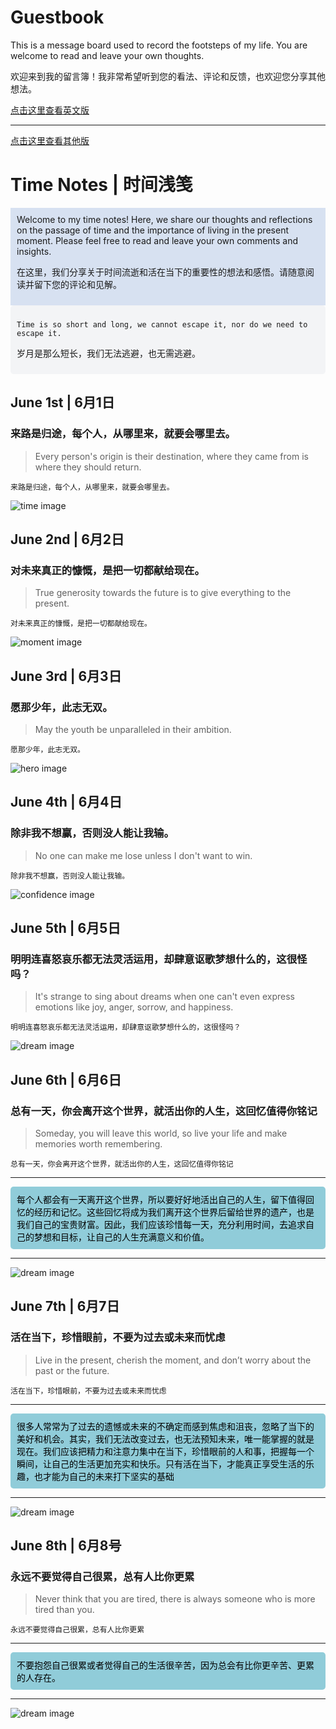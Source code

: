 <head>
  <link rel="stylesheet" href="style.css">
</head>

# Guestbook

This is a message board used to record the footsteps of my life. You are welcome to read and leave your own thoughts.

欢迎来到我的留言簿！我非常希望听到您的看法、评论和反馈，也欢迎您分享其他想法。

[点击这里查看英文版](./README-en.md)


---
[点击这里查看其他版](./README-OT.MD)

# Time Notes | 时间浅笺

<div style="background-color:#d7e1f1;padding:10px;">
Welcome to my time notes! Here, we share our thoughts and reflections on the passage of time and the importance of living in the present moment. Please feel free to read and leave your own comments and insights.

在这里，我们分享关于时间流逝和活在当下的重要性的想法和感悟。请随意阅读并留下您的评论和见解。
</div>

<div style="background-color:#f3f4f6;border-radius:5px;padding:10px;">
  
`Time is so short and long, we cannot escape it, nor do we need to escape it.`

岁月是那么短长，我们无法逃避，也无需逃避。
</div>

## June 1st | 6月1日

### 来路是归途，每个人，从哪里来，就要会哪里去。
>
> Every person's origin is their destination, where they came from is where they should return.

`来路是归途，每个人，从哪里来，就要会哪里去。`<br>

![time image](https://source.unsplash.com/960x640/?time)

## June 2nd | 6月2日

### 对未来真正的慷慨，是把一切都献给现在。
>
> True generosity towards the future is to give everything to the present.

`对未来真正的慷慨，是把一切都献给现在。`<br>

![moment image](https://source.unsplash.com/960x640/?moment)

## June 3rd | 6月3日

### 愿那少年，此志无双。
>
> May the youth be unparalleled in their ambition.

`愿那少年，此志无双。`<br>

![hero image](https://source.unsplash.com/960x640/?Hero&courage&man)

## June 4th | 6月4日

### 除非我不想赢，否则没人能让我输。
>
> No one can make me lose unless I don't want to win.

`除非我不想赢，否则没人能让我输。`<br>

![confidence image](https://source.unsplash.com/960x640/?Confidence&effort&determination)

## June 5th | 6月5日

### 明明连喜怒哀乐都无法灵活运用，却肆意讴歌梦想什么的，这很怪吗？
>
> It's strange to sing about dreams when one can't even express emotions like joy, anger, sorrow, and happiness.

`明明连喜怒哀乐都无法灵活运用，却肆意讴歌梦想什么的，这很怪吗？`<br>

![dream image](https://source.unsplash.com/960x640/?梦想&追逐)

## June 6th | 6月6日

### 总有一天，你会离开这个世界，就活出你的人生，这回忆值得你铭记
>
> Someday, you will leave this world, so live your life and make memories worth remembering.

`总有一天，你会离开这个世界，就活出你的人生，这回忆值得你铭记`<br>

---
<div style="background-color:#90ccd9;border-radius:5px;padding:10px;color:black;">
每个人都会有一天离开这个世界，所以要好好地活出自己的人生，留下值得回忆的经历和记忆。这些回忆将成为我们离开这个世界后留给世界的遗产，也是我们自己的宝贵财富。因此，我们应该珍惜每一天，充分利用时间，去追求自己的梦想和目标，让自己的人生充满意义和价值。
</div>

---

![dream image](https://source.unsplash.com/960x640/?珍惜时间&追逐梦想)

## June 7th | 6月7日

### 活在当下，珍惜眼前，不要为过去或未来而忧虑
>
> Live in the present, cherish the moment, and don’t worry about the past or the future.

`活在当下，珍惜眼前，不要为过去或未来而忧虑`<br>

---
<div style="background-color:#90ccd9;border-radius:5px;padding:10px;color:black;">
很多人常常为了过去的遗憾或未来的不确定而感到焦虑和沮丧，忽略了当下的美好和机会。其实，我们无法改变过去，也无法预知未来，唯一能掌握的就是现在。我们应该把精力和注意力集中在当下，珍惜眼前的人和事，把握每一个瞬间，让自己的生活更加充实和快乐。只有活在当下，才能真正享受生活的乐趣，也才能为自己的未来打下坚实的基础
</div>

---

![dream image](https://source.unsplash.com/960x640/?time&珍视)

## June 8th | 6月8号

### 永远不要觉得自己很累，总有人比你更累
>
> Never think that you are tired, there is always someone who is more tired than you.

`永远不要觉得自己很累，总有人比你更累`<br>

---
<div style="background-color:#90ccd9;border-radius:5px;padding:10px;color:black;">
不要抱怨自己很累或者觉得自己的生活很辛苦，因为总会有比你更辛苦、更累的人存在。
</div>

---

![dream image](https://source.unsplash.com/960x640/?坚持&毅力)

